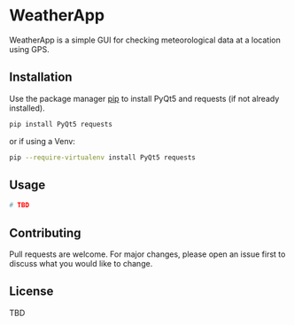 # WeatherApp

WeatherApp is a simple GUI for checking meteorological data at a location using GPS.

## Installation

Use the package manager [pip](https://pip.pypa.io/en/stable/) to install PyQt5 and requests (if not already installed).

```bash
pip install PyQt5 requests
```
or if using a Venv:

```bash
pip --require-virtualenv install PyQt5 requests
```

## Usage

```python
# TBD
```

## Contributing

Pull requests are welcome. For major changes, please open an issue first
to discuss what you would like to change.

## License

TBD
